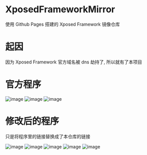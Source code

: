 # XposedFrameworkMirror
使用 Github Pages 搭建的 Xposed Framework 镜像仓库
# 起因
因为 Xposed Framework 官方域名被 dns 劫持了, 所以就有了本项目
# 官方程序
![image](https://user-images.githubusercontent.com/58155247/135745129-eec07c40-308f-4c54-bf2e-e2dd00fe3e1e.png)
![image](https://user-images.githubusercontent.com/58155247/135745132-3057bac2-be3e-4810-b688-3e02c183a1ef.png)
![image](https://user-images.githubusercontent.com/58155247/135745137-ab8001e8-872e-49ac-a3ae-7694edbf926b.png)
# 修改后的程序
只是将程序里的链接替换成了本仓库的链接

![image](https://user-images.githubusercontent.com/58155247/135745196-cd7512b5-4237-4955-8aac-4d7b212503ad.png)
![image](https://user-images.githubusercontent.com/58155247/135745204-9b3667b7-8233-4ebf-9cee-e907ae4b316a.png)
![image](https://user-images.githubusercontent.com/58155247/135745209-232875b7-d790-4558-bb61-b18905dd36b0.png)
![image](https://user-images.githubusercontent.com/58155247/135745213-0242bc65-a942-42f7-8fb3-4d51dc8f0f7a.png)
![image](https://user-images.githubusercontent.com/58155247/135745214-58229321-8d99-4632-a5a5-8e09589ede58.png)
